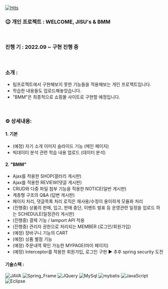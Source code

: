 
[![Hits](https://hits.seeyoufarm.com/api/count/incr/badge.svg?url=https%3A%2F%2Fgithub.com%2FChloeJS%2FmyPortfolio&count_bg=%23BA3042&title_bg=%23E8AAAA&icon=checkmarx.svg&icon_color=%23841E1E&title=welcome&edge_flat=true)](https://hits.seeyoufarm.com)


### 😉 개인 프로젝트 : WELCOME, JISU's & BMM
<br>

### 진행 기 : 2022.09 ~ 구현 진행 중
<br>

### 소개 :  
- 팀프로젝트에서 구현해보지 못한 기능들을 적용해보는 개인 프로젝트입니다. 
- 학습한 내용들도 업로드해놓았습니다.
- "BMM"은 최종적으로 쇼핑몰 사이트로 구현할 예정입니다. 
<br>

### ⚙ 상세내용: 
#### 1. 기본
- (예정) 자기 소개 이미지 슬라이드 기능 (메인 페이지)
- 빅데이터 분석 관련 학습 내용 업로드 (데이터 분석)
#### 2. "BMM"
- Ajax를 적용한 SHOP(갤러리 게시판)
- Ajax를 적용한 REVIEW(댓글 게시판)
- CRUD와 다중 파일 첨부 기능을 적용한 NOTICE(일반 게시판)
- 계층형 구조의 Q&A (답변 게시판)
- 페이지 처리, 댓글목록 처리 로직은 재사용/수정이 용이하게 모듈화 처리
- (진행중) 상품의 판매, 입고, 판매 중단, 이벤트 발표 등 운영관련 일정을 업로드 하는 SCHEDULE(일정관리 게시판)
- (진행중) 결제 기능 / Iamport API 적용 
- (진행중) 관리자 권한으로 처리되는 MEMBER (로그인/회원가입)
- (예정) 장바구니 기능의 CART
- (예정) 상품 별점 기능
- (예정) 주문내역 확인 가능한 MYPAGE(마이 페이지) 
- (예정) Interceptor를 적용한 회원가입, 로그인 구현 ▶ 추후 spring security 도전

#### 기술스택 : 
![JAVA](https://img.shields.io/badge/JAVA-DD4B39?style=for-the-badge&logo=JAVA&logoColor=white)
![Spring_Frame](https://img.shields.io/badge/Spring-6DB33F?style=for-the-badge&logo=Spring&logoColor=white)
![JQuery](https://img.shields.io/badge/JQuery-0769AD?style=for-the-badge&logo=JQuery&logoColor=white)
![MySql](https://img.shields.io/badge/MySql-4479A1?style=for-the-badge&logo=MySql&logoColor=white)
![mybatis](https://img.shields.io/badge/mybatis-CA4245?style=for-the-badge&logo=mybatis&logoColor=white)
![JavaScript](https://img.shields.io/badge/JavaScript-F7DF1E?style=for-the-badge&logo=JavaScript&logoColor=white)
![Eclipse](https://img.shields.io/badge/Eclipse-005571?style=for-the-badge&logo=Eclipse&logoColor=white)

